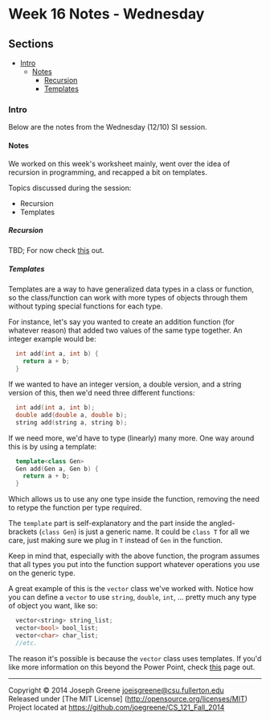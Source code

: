 # Week 16 Notes - Wednesday

## Sections
- [Intro](#intro)
  - [Notes](#notes)
    - [Recursion](#recursion)
    - [Templates](#templates)
    
### Intro
Below are the notes from the Wednesday (12/10) SI session.

#### Notes
We worked on this week's worksheet mainly, went over the idea of recursion in programming, 
and recapped a bit on templates.

Topics discussed during the session:
- Recursion
- Templates

##### Recursion
TBD; For now check [this](http://web.eecs.utk.edu/~cs102/lectures/recursion.html) out.

##### Templates
Templates are a way to have generalized data types in a class or function, so the class/function 
can work with more types of objects through them without typing special functions for each type.

For instance, let's say you wanted to create an addition function (for whatever reason) that added 
two values of the same type together. An integer example would be:
```C++
  int add(int a, int b) {
    return a + b;
  }
```

If we wanted to have an integer version, a double version, and a string version of this, then we'd 
need three different functions:
```C++
  int add(int a, int b);
  double add(double a, double b);
  string add(string a, string b);
```

If we need more, we'd have to type (linearly) many more. One way around this is by using a template:
```C++
  template<class Gen>
  Gen add(Gen a, Gen b) {
    return a + b;
  }
```

Which allows us to use any one type inside the function, removing the need to retype the function per type 
required.

The `template` part is self-explanatory and the part inside the angled-brackets (`class Gen`) is just a 
generic name. It could be `class T` for all we care, just making sure we plug in `T` instead of `Gen` in 
the function.

Keep in mind that, especially with the above function, the program assumes that all types you put into the function 
support whatever operations you use on the generic type. 

A great example of this is the `vector` class we've worked with. Notice how you can define 
a `vector` to use `string`, `double`, `int`, ... pretty much any type of object you want, like so:
```C++
  vector<string> string_list;
  vector<bool> bool_list;
  vector<char> char_list;
  //etc.
```

The reason it's possible is because the `vector` class uses templates. If you'd like more information 
on this beyond the Power Point, check [this](http://www.tutorialspoint.com/cplusplus/cpp_templates.htm) 
page out.

-------------------------------------------------------------------------------

Copyright &copy; 2014 Joseph Greene <joeisgreene@csu.fullerton.edu>  
Released under [The MIT License] (http://opensource.org/licenses/MIT)  
Project located at <https://github.com/joegreene/CS_121_Fall_2014>